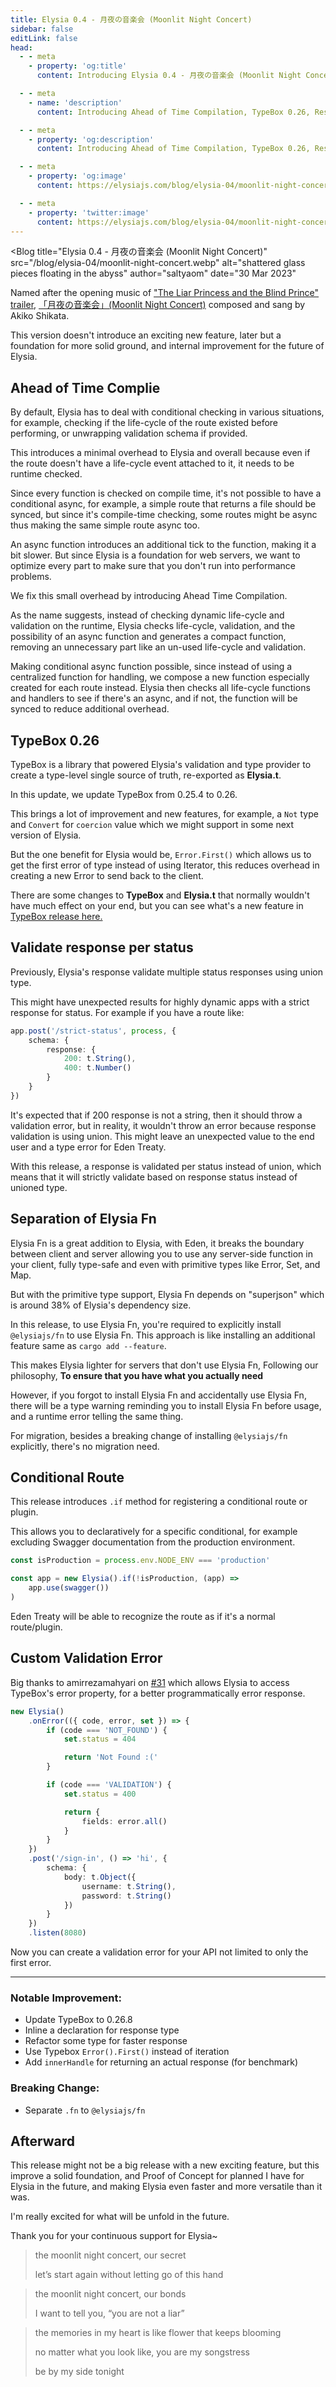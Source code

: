 ```yaml
---
title: Elysia 0.4 - 月夜の音楽会 (Moonlit Night Concert)
sidebar: false
editLink: false
head:
  - - meta
    - property: 'og:title'
      content: Introducing Elysia 0.4 - 月夜の音楽会 (Moonlit Night Concert)

  - - meta
    - name: 'description'
      content: Introducing Ahead of Time Compilation, TypeBox 0.26, Response validation per status, and Separation of Elysia Fn.

  - - meta
    - property: 'og:description'
      content: Introducing Ahead of Time Compilation, TypeBox 0.26, Response validation per status, and Separation of Elysia Fn

  - - meta
    - property: 'og:image'
      content: https://elysiajs.com/blog/elysia-04/moonlit-night-concert.webp

  - - meta
    - property: 'twitter:image'
      content: https://elysiajs.com/blog/elysia-04/moonlit-night-concert.webp
---
```


<script setup>
    import Blog from '../../components/blog/Layout.vue'
</script>

<Blog
    title="Elysia 0.4 - 月夜の音楽会 (Moonlit Night Concert)"
    src="/blog/elysia-04/moonlit-night-concert.webp"
    alt="shattered glass pieces floating in the abyss"
    author="saltyaom"
    date="30 Mar 2023"
>

Named after the opening music of ["The Liar Princess and the Blind Prince" trailer](https://youtu.be/UdBespMvxaA), [「月夜の音楽会」(Moonlit Night Concert)](https://youtu.be/o8b-IQulh1c) composed and sang by Akiko Shikata.

This version doesn't introduce an exciting new feature, later but a foundation for more solid ground, and internal improvement for the future of Elysia.

## Ahead of Time Complie
By default, Elysia has to deal with conditional checking in various situations, for example, checking if the life-cycle of the route existed before performing, or unwrapping validation schema if provided.

This introduces a minimal overhead to Elysia and overall because even if the route doesn't have a life-cycle event attached to it, it needs to be runtime checked.

Since every function is checked on compile time, it's not possible to have a conditional async, for example, a simple route that returns a file should be synced, but since it's compile-time checking, some routes might be async thus making the same simple route async too.

An async function introduces an additional tick to the function, making it a bit slower. But since Elysia is a foundation for web servers, we want to optimize every part to make sure that you don't run into performance problems.

We fix this small overhead by introducing Ahead Time Compilation.

As the name suggests, instead of checking dynamic life-cycle and validation on the runtime, Elysia checks life-cycle, validation, and the possibility of an async function and generates a compact function, removing an unnecessary part like an un-used life-cycle and validation.

Making conditional async function possible, since instead of using a centralized function for handling, we compose a new function especially created for each route instead. Elysia then checks all life-cycle functions and handlers to see if there's an async, and if not, the function will be synced to reduce additional overhead.

## TypeBox 0.26
TypeBox is a library that powered Elysia's validation and type provider to create a type-level single source of truth, re-exported as **Elysia.t**.

In this update, we update TypeBox from 0.25.4 to 0.26.

This brings a lot of improvement and new features, for example, a `Not` type and `Convert` for `coercion` value which we might support in some next version of Elysia.

But the one benefit for Elysia would be, `Error.First()` which allows us to get the first error of type instead of using Iterator, this reduces overhead in creating a new Error to send back to the client.

There are some changes to **TypeBox** and **Elysia.t** that normally wouldn't have much effect on your end, but you can see what's a new feature in [TypeBox release here.](https://github.com/sinclairzx81/typebox/blob/master/changelog/0.26.0.md) 

## Validate response per status
Previously, Elysia's response validate multiple status responses using union type.

This might have unexpected results for highly dynamic apps with a strict response for status.
For example if you have a route like:
```ts
app.post('/strict-status', process, {
    schema: {
        response: {
            200: t.String(),
            400: t.Number()
        }
    }
})
```

It's expected that if 200 response is not a string, then it should throw a validation error, but in reality, it wouldn't throw an error because response validation is using union. This might leave an unexpected value to the end user and a type error for Eden Treaty.

With this release, a response is validated per status instead of union, which means that it will strictly validate based on response status instead of unioned type.

## Separation of Elysia Fn
Elysia Fn is a great addition to Elysia, with Eden, it breaks the boundary between client and server allowing you to use any server-side function in your client, fully type-safe and even with primitive types like Error, Set, and Map.

But with the primitive type support, Elysia Fn depends on "superjson" which is around 38% of Elysia's dependency size.

In this release, to use Elysia Fn, you're required to explicitly install `@elysiajs/fn` to use Elysia Fn. This approach is like installing an additional feature same as `cargo add --feature`. 

This makes Elysia lighter for servers that don't use Elysia Fn, Following our philosophy, **To ensure that you have what you actually need**

However, if you forgot to install Elysia Fn and accidentally use Elysia Fn, there will be a type warning reminding you to install Elysia Fn before usage, and a runtime error telling the same thing.

For migration, besides a breaking change of installing `@elysiajs/fn` explicitly, there's no migration need.

## Conditional Route
This release introduces `.if` method for registering a conditional route or plugin.

This allows you to declaratively for a specific conditional, for example excluding Swagger documentation from the production environment.
```ts
const isProduction = process.env.NODE_ENV === 'production'

const app = new Elysia().if(!isProduction, (app) =>
    app.use(swagger())
)
```

Eden Treaty will be able to recognize the route as if it's a normal route/plugin.

## Custom Validation Error
Big thanks to amirrezamahyari on [#31](https://github.com/elysiajs/elysia/pull/31) which allows Elysia to access TypeBox's error property, for a better programmatically error response.

```ts
new Elysia()
    .onError(({ code, error, set }) => {
        if (code === 'NOT_FOUND') {
            set.status = 404

            return 'Not Found :('
        }

        if (code === 'VALIDATION') {
            set.status = 400

            return {
                fields: error.all()
            }
        }
    })
    .post('/sign-in', () => 'hi', {
        schema: {
            body: t.Object({
                username: t.String(),
                password: t.String()
            })
        }
    })
    .listen(8080)
```

Now you can create a validation error for your API not limited to only the first error.

---

### Notable Improvement:
- Update TypeBox to 0.26.8
- Inline a declaration for response type
- Refactor some type for faster response
- Use Typebox `Error().First()` instead of iteration
- Add `innerHandle` for returning an actual response (for benchmark)

### Breaking Change:
- Separate `.fn` to `@elysiajs/fn`

## Afterward
This release might not be a big release with a new exciting feature, but this improve a solid foundation, and Proof of Concept for planned I have for Elysia in the future, and making Elysia even faster and more versatile than it was.

I'm really excited for what will be unfold in the future.

Thank you for your continuous support for Elysia~

> the moonlit night concert, our secret
>
> let’s start again without letting go of this hand

> the moonlit night concert, our bonds
>
> I want to tell you, “you are not a liar”

> the memories in my heart is like flower that keeps blooming
>
> no matter what you look like, you are my songstress
>
> be by my side tonight

</Blog>